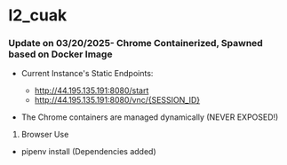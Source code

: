 # l2_cuak

### Update on 03/20/2025- Chrome Containerized, Spawned based on Docker Image
- Current Instance's Static Endpoints:
    - http://44.195.135.191:8080/start 
    - http://44.195.135.191:8080/vnc/{SESSION_ID}

- The Chrome containers are managed dynamically (NEVER EXPOSED!)

1. Browser Use
- pipenv install (Dependencies added)
